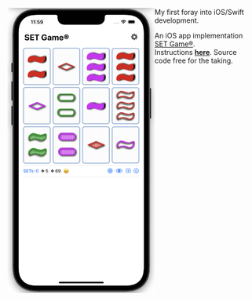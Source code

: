 <img src="https://raw.githubusercontent.com/dmichaels/public/master/dev/xcode/SetGame/etc/img/SetGame.png" alt="drawing" width="300" align="left" /> My first foray into iOS/Swift development. <br />

An iOS app implementation [SET Game®](https://www.setgame.com/set/puzzle). <br />
Instructions **[here](https://www.setgame.com/sites/default/files/instructions/SET%20INSTRUCTIONS%20-%20ENGLISH.pdf)**.
Source code free for the taking.
